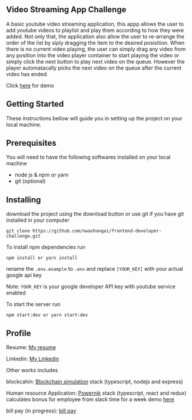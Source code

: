 ## Video Streaming App Challenge

A basic youtube video streaming application, this appp allows the user to add youtube videos to playlist and play them according to how they were added. Not only that, the application also allow the user to re-arrange the order of the list by siply dragging the item to the desired posisition. When there is no current video playing, the user can simply drag any video from any position into the video player container to start playing the video or simply click the next button to play next video on the queue. However the player automatacally picks the next video on the queue after the current video has ended.

Click [here](https://vibrant-thompson-b99e8e.netlify.com/) for demo

## **Getting Started**

These instructions bellow will guide you in setting up the project on your local machine.

## Prerequisites

You will need to have the following softwares installed on your local machine

- node js & npm or yarn
- git (optional)

## Installing

download the project using the download button or use git if you have git installed in your computer

```
git clone https://github.com/nwashangai/frontend-developer-challenge.git
```

To install npm dependencies run

```
npm install or yarn install
```

rename the `.env.example` to `.env` and replace `[YOUR_KEY]` with your actual google api key

Note: `YOUR_KEY` is your google developer API key with youtube service enabled

To start the server run

```
npm start:dev or yarn start:dev
```

## Profile

Resume: [My resume](https://docs.google.com/document/d/1LQ4Hy1U5raGdS8Rx1mtmbK6glMXENe9LMWAnyQnhnBY/edit?usp=sharing)

Linkedin: [My Linkedin](https://www.linkedin.com/in/chiagoziem-young-nwadike-6154079b/)

Other works includes

blockcahin: [Blockchain simulation](https://github.com/nwashangai/blockchain) stack (typescript, nodejs and express)

Human resource Application: [Powernik](https://github.com/nwashangai/Powernik) stack (typescript, react and redux) calculates bonus for employee from slack time for a week demo [here](https://hopeful-dijkstra-02160a.netlify.com/)

bill pay (in progress): [bill pay](https://github.com/nwashangai/bill-pay)
